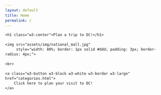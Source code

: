 ```yaml
---
layout: default
title: Home
permalink: /
---
```


<!-- https://www.w3schools.com/css/tryit.asp?filename=trycss_align_image -->
<style>
img {
  display: block;
  margin-left: auto;
  margin-right: auto;
}
</style>

<!-- TODO The following text should go on a side panel -->
<div class="w3-container">

    <h1 class="w3-center">Plan a trip to DC!</h1>

    <img src="assets/img/national_mall.jpg"
         style="width: 80%; border: 1px solid #ddd; padding: 3px; border-radius: 4px;">

    <br>

    <a class="w3-button w3-block w3-white w3-border w3-large" href="categories.html">
        Click here to plan your visit to DC!
    </a>
</div>


